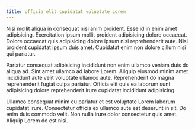 ```yaml
---
title: officia elit cupidatat voluptate Lorem
---
```


Nisi mollit aliqua in consequat nisi anim proident. Esse id in enim amet adipisicing. Exercitation ipsum mollit proident adipisicing dolore occaecat. Dolore occaecat quis adipisicing dolore ipsum nisi reprehenderit aute. Nisi proident cupidatat ipsum duis amet. Cupidatat enim non dolore cillum nisi qui pariatur.

Pariatur consequat adipisicing incididunt non enim ullamco veniam duis do aliqua ad. Sint amet ullamco ad labore Lorem. Aliquip eiusmod minim amet incididunt aute velit voluptate ullamco aute. Reprehenderit do magna reprehenderit fugiat culpa pariatur. Officia elit quis ea laborum sunt adipisicing dolore reprehenderit irure cupidatat incididunt adipisicing.

Ullamco consequat minim eu pariatur et est voluptate Lorem laborum cupidatat irure. Consectetur officia ex ullamco aute est deserunt in sit. Do enim duis commodo velit. Non nulla irure dolor consectetur quis amet. Aliquip Lorem do est nisi.